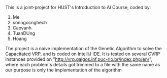 This is a joint-project for HUST's Introduction to AI Course, coded by:
1. Me
2. sonngocnghech
3. Caovanh
4. TuanDUng
5. Hoang
   
The project is a naive implementation of the Genetic Algorithm to solve the Capacitated VRP, and is coded on IntelliJ IDE.
It is tested on several CVRP instances provided on "http://vrp.galgos.inf.puc-rio.br/index.php/en/", where each problem's details got trimmed to a file with the same name as our purpose is
only the implementation of the algorithm
